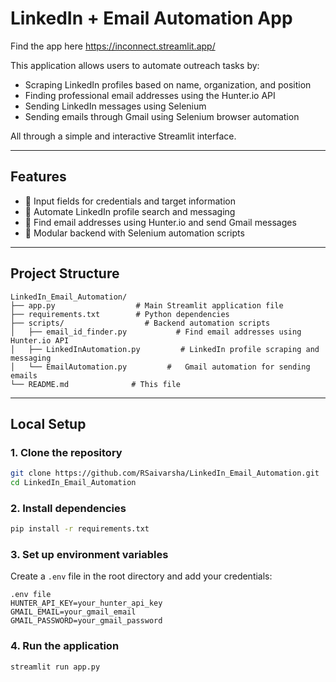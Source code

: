 # LinkedIn + Email Automation App

Find the app here https://inconnect.streamlit.app/

This application allows users to automate outreach tasks by:

- Scraping LinkedIn profiles based on name, organization, and position
- Finding professional email addresses using the Hunter.io API
- Sending LinkedIn messages using Selenium
- Sending emails through Gmail using Selenium browser automation

All through a simple and interactive Streamlit interface.

---

## Features

- 📄 Input fields for credentials and target information
- 🔗 Automate LinkedIn profile search and messaging
- 📧 Find email addresses using Hunter.io and send Gmail messages
- 🧩 Modular backend with Selenium automation scripts

---

## Project Structure
    
    
    LinkedIn_Email_Automation/
    ├── app.py                  # Main Streamlit application file       
    ├── requirements.txt        # Python dependencies
    ├── scripts/                  # Backend automation scripts
    │   ├── email_id_finder.py           # Find email addresses using Hunter.io API
    │   ├── LinkedInAutomation.py         # LinkedIn profile scraping and messaging
    │   └── EmailAutomation.py         #   Gmail automation for sending emails
    └── README.md              # This file
    

---

## Local Setup

### 1. Clone the repository

```bash
git clone https://github.com/RSaivarsha/LinkedIn_Email_Automation.git
cd LinkedIn_Email_Automation

```
### 2. Install dependencies

```bash
pip install -r requirements.txt
```
### 3. Set up environment variables
Create a `.env` file in the root directory and add your credentials:

```
.env file
HUNTER_API_KEY=your_hunter_api_key
GMAIL_EMAIL=your_gmail_email
GMAIL_PASSWORD=your_gmail_password
```
### 4. Run the application

```bash
streamlit run app.py
```

